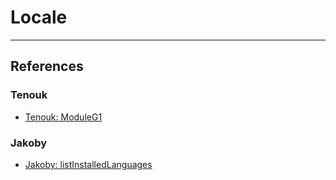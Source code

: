 # Locale

---
## References

### Tenouk

- [Tenouk: ModuleG1](https://www.tenouk.com/ModuleG1.html)

### Jakoby

- [Jakoby: listInstalledLanguages](https://github.com/I-Am-Jakoby/PowerShell-for-Hackers/blob/main/VideoNotes/listInstalledLanguages.md)